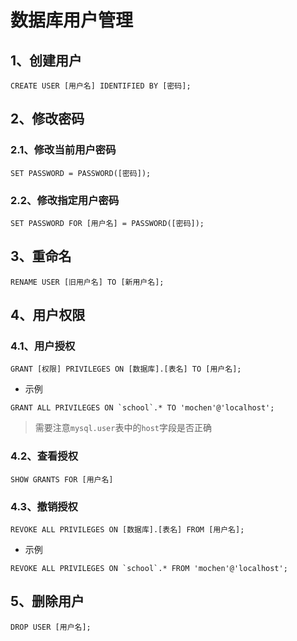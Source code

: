 # 数据库用户管理

## 1、创建用户

```mysql
CREATE USER [用户名] IDENTIFIED BY [密码];
```

## 2、修改密码

### 2.1、修改当前用户密码

```mysql
SET PASSWORD = PASSWORD([密码]);
```

### 2.2、修改指定用户密码

```mysql
SET PASSWORD FOR [用户名] = PASSWORD([密码]);
```

## 3、重命名

```mysql
RENAME USER [旧用户名] TO [新用户名];
```

## 4、用户权限

### 4.1、用户授权

```mysql
GRANT [权限] PRIVILEGES ON [数据库].[表名] TO [用户名];
```

- 示例

```mysql
GRANT ALL PRIVILEGES ON `school`.* TO 'mochen'@'localhost';
```

> 需要注意`mysql.user`表中的`host`字段是否正确

### 4.2、查看授权

```mysql
SHOW GRANTS FOR [用户名]
```

### 4.3、撤销授权

```mysql
REVOKE ALL PRIVILEGES ON [数据库].[表名] FROM [用户名];
```

- 示例

```MYSQL
REVOKE ALL PRIVILEGES ON `school`.* FROM 'mochen'@'localhost';
```

## 5、删除用户

```mysql
DROP USER [用户名];
```

